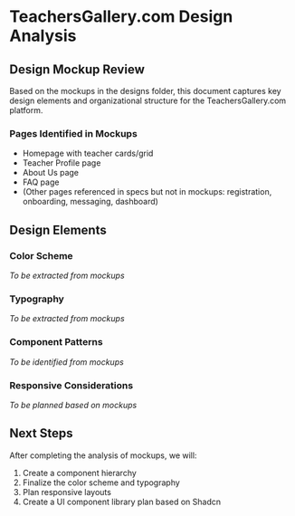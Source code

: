 # TeachersGallery.com Design Analysis

## Design Mockup Review
Based on the mockups in the designs folder, this document captures key design elements and organizational structure for the TeachersGallery.com platform.

### Pages Identified in Mockups
- Homepage with teacher cards/grid
- Teacher Profile page
- About Us page
- FAQ page
- (Other pages referenced in specs but not in mockups: registration, onboarding, messaging, dashboard)

## Design Elements

### Color Scheme
*To be extracted from mockups*

### Typography
*To be extracted from mockups*

### Component Patterns
*To be identified from mockups*

### Responsive Considerations
*To be planned based on mockups*

## Next Steps
After completing the analysis of mockups, we will:
1. Create a component hierarchy
2. Finalize the color scheme and typography
3. Plan responsive layouts
4. Create a UI component library plan based on Shadcn 